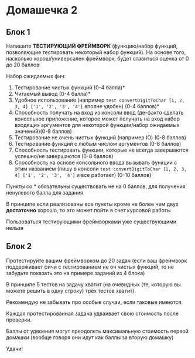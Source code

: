 # Домашечка 2
## Блок 1
Напишите **ТЕСТИРУЮЩИЙ ФРЕЙМВОРК** (функцию/набор функций, позволяющие тестировать некоторый набор функций). На основе того, насколько хорош/универсален фреймворк, будет ставиться оценка от 0 до 20 баллов

Набор ожидаемых фич: 

1. Тестирование чистых функций (0-4 балла)*
2. Читаемый вывод (0-4 балла)*
3. Удобное использование (например `test convertDigitToChar [1, 2, 3, 4] ['1', '2', '3', '4']` вполне удобен) (0-4 баллов)*
4. Способность получать на вход из консоли ввод (де-факто сделать консольное приложение, которое может получать на вход набор входящих аргументов для некоторой функции/набор ожидаемых значений)(0-8 баллов)
5. Тестирование не очень чистых функций (например IO) (0-8 баллов)
6. Тестирование функций с любым числом аргументов (0-8 баллов)
7. Способность тестировать функции, которые не всегда завершаются успешно/не завершаются (0-8 баллов)
8. Способность на основе консольного ввода вызывать функции с этим названием (пишу в консоли `test convertDigitToChar [1, 2, 3, 4] ['1', '2', '3', '4']` и все работает) (0-10 баллов)

Пункты со * обязательны существовать не на 0 баллов, для получения ненулевого балла для задания

В принципе если реализованы все пункты кроме не более чем двух **достаточно** хорошо, то это может пойти в счет курсовой работы

Пользоваться тестирующими фреймворками уже существующими нельзя

## Блок 2
Протестируйте вашим фреймворком до 20 задач (если ваш фреймворк поддерживает фичи с тестированием не оч чистых функций, то не забудьте показать это на примере заданий из 4 блока) 

В принципе 5 тестов на задачу хватит (на очевидных (те, которую вы можете решить в одну строку) трёх тестов хватит). 

Рекомендую не забывать про особые случаи, если таковые имеются. 

Каждая протестированная задача удваивает свою стоимость после проверки. 

Баллы от удвоения могут преодолеть максимальную стоимость первой домашки (вообще говоря они идут как баллы за вторую домашку)

Удачи!

